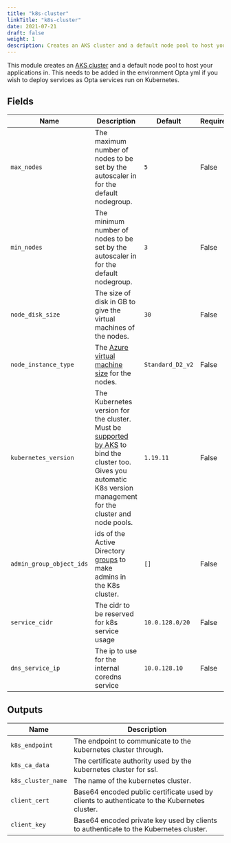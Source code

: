 ```yaml
---
title: "k8s-cluster"
linkTitle: "k8s-cluster"
date: 2021-07-21
draft: false
weight: 1
description: Creates an AKS cluster and a default node pool to host your applications in
---
```


This module creates an [AKS cluster](https://azure.microsoft.com/en-us/services/kubernetes-service/) and a default
node pool to host your applications in. This needs to be added in the environment Opta yml if you wish to deploy services
as Opta services run on Kubernetes.


## Fields


| Name      | Description | Default | Required |
| ----------- | ----------- | ------- | -------- |
| `max_nodes` | The maximum number of nodes to be set by the autoscaler in for the default nodegroup. | `5` | False |
| `min_nodes` | The minimum number of nodes to be set by the autoscaler in for the default nodegroup. | `3` | False |
| `node_disk_size` | The size of disk in GB to give the virtual machines of the nodes. | `30` | False |
| `node_instance_type` | The [Azure virtual machine size](https://docs.microsoft.com/en-us/azure/cloud-services/cloud-services-sizes-specs) for the nodes. | `Standard_D2_v2` | False |
| `kubernetes_version` | The Kubernetes version for the cluster. Must be [supported by AKS](https://docs.microsoft.com/en-us/azure/aks/supported-kubernetes-versions) to bind the cluster too. Gives you automatic K8s version management for the cluster and node pools. | `1.19.11` | False |
| `admin_group_object_ids` | ids of the Active Directory [groups](https://docs.microsoft.com/en-us/azure/active-directory/fundamentals/active-directory-groups-create-azure-portal) to make admins in the K8s cluster. | `[]` | False |
| `service_cidr` | The cidr to be reserved for k8s service usage | `10.0.128.0/20` | False |
| `dns_service_ip` | The ip to use for the internal coredns service | `10.0.128.10` | False |

## Outputs


| Name      | Description |
| ----------- | ----------- |
| `k8s_endpoint` | The endpoint to communicate to the kubernetes cluster through. |
| `k8s_ca_data` | The certificate authority used by the kubernetes cluster for ssl. |
| `k8s_cluster_name` | The name of the kubernetes cluster. |
| `client_cert` | Base64 encoded public certificate used by clients to authenticate to the Kubernetes cluster. |
| `client_key` | Base64 encoded private key used by clients to authenticate to the Kubernetes cluster. |